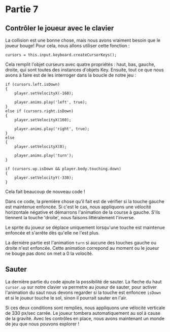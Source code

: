 # Partie 7

## Contrôler le joueur avec le clavier

La collision est une bonne chose, mais nous avons vraiment besoin que le joueur bouge! Pour cela, nous allons utiliser cette fonction :

    cursors = this.input.keyboard.createCursorKeys();
    
Cela remplit l'objet curseurs avec quatre propriétés : haut, bas, gauche, droite, qui sont toutes des instances d'objets Key. Ensuite, tout ce que nous avons à faire est de les interroger dans la boucle de notre jeu :

    if (cursors.left.isDown)
    {
        player.setVelocityX(-160);

        player.anims.play('left', true);
    }
    else if (cursors.right.isDown)
    {
        player.setVelocityX(160);

        player.anims.play('right', true);
    }
    else
    {
        player.setVelocityX(0);

        player.anims.play('turn');
    }

    if (cursors.up.isDown && player.body.touching.down)
    {
        player.setVelocityY(-330);
    }
    
Cela fait beaucoup de nouveau code !

Dans ce code, la première chose qu'il fait est de vérifier si la touche gauche est maintenue enfoncée. Si c'est le cas, nous appliquons une vélocité horizontale négative et démarrons l'animation de la course à gauche. S'ils tiennent la touche 'droite', nous faisons littéralement l'inverse. 

Le sprite du joueur se déplace uniquement lorsqu'une touche est maintenue enfoncée et s'arrête dès qu'elle ne l'est plus. 

La dernière partie est l'animation `turn` si aucune des touches gauche ou droite n'est enfoncée. Cette animation correpond au moment ou le joueur ne bouge pas donc on met a 0 la volocité.

## Sauter

La dernière partie du code ajoute la possibilité de sauter. La fleche du haut `cursor.up` sur notre clavier va permetre au joueur de sauter, pour activer l'animation du saut nous devons regarder si la touche est enfoncee `isDown` et si le joueur touche le sol, sinon il pourrait sauter en l'air.

Si ces deux conditions sont remplies, nous appliquons une vélocité verticale de 330 px/sec carrée. Le joueur tombera automatiquement au sol à cause de la gravité. Avec les contrôles en place, nous avons maintenant un monde de jeu que nous pouvons explorer !
